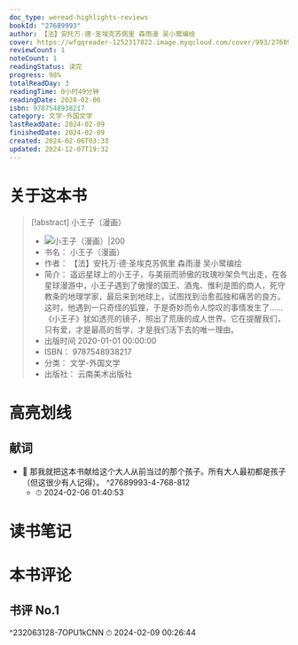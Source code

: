 ```yaml
---
doc_type: weread-highlights-reviews
bookId: "27689993"
author: 【法】安托万·德·圣埃克苏佩里 森雨漫 吴小鹭编绘
cover: https://wfqqreader-1252317822.image.myqcloud.com/cover/993/27689993/t7_27689993.jpg
reviewCount: 1
noteCount: 1
readingStatus: 读完
progress: 98%
totalReadDay: 3
readingTime: 0小时49分钟
readingDate: 2024-02-06
isbn: 9787548938217
category: 文学-外国文学
lastReadDate: 2024-02-09
finishedDate: 2024-02-09
created: 2024-02-06T03:33
updated: 2024-12-07T19:32
---
```

# 关于这本书
> [!abstract] 小王子（漫画）
> - ![ 小王子（漫画）|200](https://wfqqreader-1252317822.image.myqcloud.com/cover/993/27689993/t7_27689993.jpg)
> - 书名： 小王子（漫画）
> - 作者： 【法】安托万·德·圣埃克苏佩里 森雨漫 吴小鹭编绘
> - 简介： 遥远星球上的小王子，与美丽而骄傲的玫瑰吵架负气出走，在各星球漫游中，小王子遇到了傲慢的国王、酒鬼、惟利是图的商人，死守教条的地理学家，最后来到地球上，试图找到治愈孤独和痛苦的良方。这时，他遇到一只奇怪的狐狸，于是奇妙而令人惊叹的事情发生了……《小王子》犹如透亮的镜子，照出了荒唐的成人世界。它在提醒我们，只有爱，才是最高的哲学，才是我们活下去的唯一理由。
> - 出版时间 2020-01-01 00:00:00
> - ISBN： 9787548938217
> - 分类： 文学-外国文学
> - 出版社： 云南美术出版社

# 高亮划线

## 献词


- 📌 那我就把这本书献给这个大人从前当过的那个孩子。所有大人最初都是孩子（但这很少有人记得）。 ^27689993-4-768-812
    - ⏱ 2024-02-06 01:40:53 
# 读书笔记

# 本书评论

## 书评 No.1 
 ^232063128-7OPU1kCNN
⏱ 2024-02-09 00:26:44
